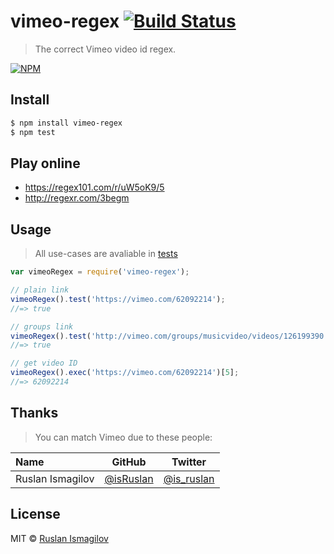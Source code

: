 # vimeo-regex [![Build Status](https://travis-ci.org/regexps/vimeo-regex.svg?branch=master)](https://travis-ci.org/regexps/vimeo-regex)
> The correct Vimeo video id regex.

[![NPM](https://nodei.co/npm/vimeo-regex.png?compact=true)](https://nodei.co/npm/vimeo-regex/)

## Install 

```sh
$ npm install vimeo-regex
$ npm test
```


## Play online
 - https://regex101.com/r/uW5oK9/5
 - http://regexr.com/3begm

## Usage
> All use-cases are avaliable in [tests](./test.js)

```js
var vimeoRegex = require('vimeo-regex');

// plain link
vimeoRegex().test('https://vimeo.com/62092214');
//=> true

// groups link
vimeoRegex().test('http://vimeo.com/groups/musicvideo/videos/126199390');
//=> true

// get video ID
vimeoRegex().exec('https://vimeo.com/62092214')[5];
//=> 62092214
```



## Thanks
> You can match Vimeo due to these people:

<table>
<thead>
<tr><th align="left">Name</th><th>GitHub</th><th>Twitter</th></tr>
</thead>
<tbody>
<tr><td align="left">Ruslan Ismagilov</td><td><a href="https://github.com/isRuslan">@isRuslan</a></td><td><a href="http://twitter.com/is_ruslan">@is_ruslan</a></td></tr>
</tbody>
</table>

## License
MIT © [Ruslan Ismagilov](https://github.com/isRuslan)
